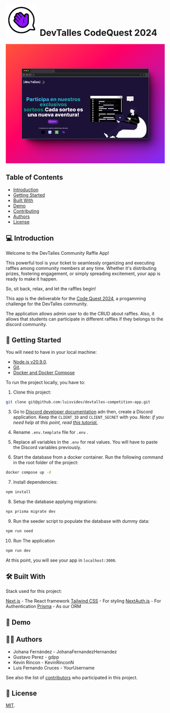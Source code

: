 # ![DevTalles Community Raffle App](docs/hi.png) DevTalles CodeQuest 2024

![CodeQuest](docs/shot.jpg)

## Table of Contents

- [Introduction](#-introduction)
- [Getting Started](#-getting-started)
- [Built With](#-built-with)
- [Demo](#-demo)
- [Contributing](#-contributing)
- [Authors](#-authors)
- [License](#-icense)

## 💻 Introduction

Welcome to the DevTalles Community Raffle App!

This powerful tool is your ticket to seamlessly organizing and executing raffles among community members at any time. Whether it's distributing prizes, fostering engagement, or simply spreading excitement, your app is ready to make it happen.

So, sit back, relax, and let the raffles begin!

This app is the deliverable for the [Code Quest 2024](https://twitter.com/DevTalles/status/1763607606289993817), a progamming challenge for the DevTalles community.

The application allows admin user to do the CRUD about raffles. Also, it allows that students can participate in different raffles if they belongs to the discord community.

## 🚀 Getting Started

You will need to have in your local machine:

- [Node.js v20.9.0](https://nodejs.org/en/).
- [Git](https://git-scm.com/).
- [Docker and Docker Compose](https://www.docker.com/)

To run the project locally, you have to:

1. Clone this project:

```bash
git clone git@github.com:luisvidev/devtalles-competition-app.git
```

3. Go to [Discord developer documentation](https://discord.com/developers/docs/intro) adn then, create a Discord application. Keep the `CLIENT_ID` and `CLIENT_SECRET` with you.
   _Note: if you need help at this point, read [this tutorial.](https://discord.com/developers/docs/getting-starte)_

4. Rename `.env.template` file for `.env` .

5. Replace all variables in the `.env` for real values. You will have to paste the Discord variables previously.

6. Start the database from a docker container. Run the following command in the root folder of the project:

```bash
docker compose up -d
```

7. Install dependencies:

```bash
npm install
```

8. Setup the database applying migrations:

```bash
npx prisma migrate dev
```

9. Run the seeder script to populate the database with dummy data:

```bash
npm run seed
```

10. Run The application

```bash
npm run dev
```

At this point, you will see your app in `localhost:3000`.

## 🛠️ Built With

Stack used for this project:

[Next.js](https://nextjs.org/) - The React framework
[Tailwind CSS](https://tailwindcss.com/) - For styling
[NextAuth.js](https://next-auth.js.org/getting-started/upgrade-v4) - For Authentication
[Prisma](https://www.prisma.io/) - As our ORM

## 🎉 Demo

## 👩‍💻 Authors

- Johana Fernández - JohanaFernandezHernandez
- Gustavo Perez - gdpp
- Kevin Rincon - KevinRinconN
- Luis Fernando Cruces - YourUsername

See also the list of [contributors](https://github.com/luisvidev/devtalles-competition-app/graphs/contributors) who participated in this project.

## 🔑 License

[MIT](https://github.com/pheralb/react-symbols/blob/main/LICENSE).
